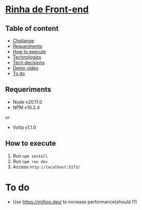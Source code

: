 # [Rinha de Front-end](https://codante.io/rinha-frontend)

## Table of content

- [Challange](./CHALLANGE.md)
- [Requeriments](#requeriments)
- [How to execute](#how-to-execute)
- [Technologies](#technologies)
- [Tech decisions](#tech-decisions)
- [Demo video](#demo-video)
- [To do](#to-do)


## Requeriments

- Node v20.11.0
- NPM v10.2.4

or

- Volta v1.1.0


## How to execute

1. Run `npm install`
2. Run `npm run dev`
3. Access `http://localhost:5173/`

# To do

- Use https://million.dev/ to increase performance(should I?)
